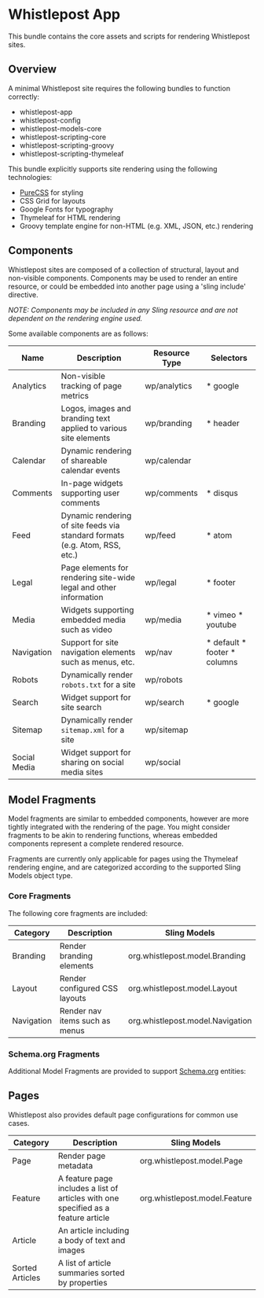 [PureCSS]: https://purecss.io/
[Schema.org]: https://schema.org

# Whistlepost App

This bundle contains the core assets and scripts for rendering Whistlepost sites.

## Overview

A minimal Whistlepost site requires the following bundles to function correctly:

* whistlepost-app
* whistlepost-config
* whistlepost-models-core
* whistlepost-scripting-core
* whistlepost-scripting-groovy
* whistlepost-scripting-thymeleaf


This bundle explicitly supports site rendering using the following technologies:

* [PureCSS] for styling
* CSS Grid for layouts
* Google Fonts for typography
* Thymeleaf for HTML rendering
* Groovy template engine for non-HTML (e.g. XML, JSON, etc.) rendering

## Components

Whistlepost sites are composed of a collection of structural, layout and non-visible components. Components may be
used to render an entire resource, or could be embedded into another page using a 'sling include' directive.

_NOTE: Components may be included in any Sling resource and are not dependent on the rendering engine used._

Some available components are as follows:

| Name         | Description                                                                 | Resource Type | Selectors                    |
|--------------|-----------------------------------------------------------------------------|---------------|------------------------------|
| Analytics    | Non-visible tracking of page metrics                                        | wp/analytics  | * google                     |
| Branding     | Logos, images and branding text applied to various site elements            | wp/branding   | * header                     |
| Calendar     | Dynamic rendering of shareable calendar events                              | wp/calendar   |                              |
| Comments     | In-page widgets supporting user comments                                    | wp/comments   | * disqus                     |
| Feed         | Dynamic rendering of site feeds via standard formats (e.g. Atom, RSS, etc.) | wp/feed       | * atom                       |
| Legal        | Page elements for rendering site-wide legal and other information           | wp/legal      | * footer                     |
| Media        | Widgets supporting embedded media such as video                             | wp/media      | * vimeo * youtube            |
| Navigation   | Support for site navigation elements such as menus, etc.                    | wp/nav        | * default * footer * columns |
| Robots       | Dynamically render `robots.txt` for a site                                  | wp/robots     |                              |
| Search       | Widget support for site search                                              | wp/search     | * google                     |
| Sitemap      | Dynamically render `sitemap.xml` for a site                                 | wp/sitemap    |                              |
| Social Media | Widget support for sharing on social media sites                            | wp/social     |                              |

## Model Fragments

Model fragments are similar to embedded components, however are more tightly integrated with the rendering of
the page. You might consider fragments to be akin to rendering functions, whereas embedded components represent
a complete rendered resource.

Fragments are currently only applicable for pages using the Thymeleaf rendering engine, and are categorized
according to the supported Sling Models object type.

### Core Fragments

The following core fragments are included:

| Category   | Description                    | Sling Models                     |
|------------|--------------------------------|----------------------------------|
| Branding   | Render branding elements       | org.whistlepost.model.Branding   |
| Layout     | Render configured CSS layouts  | org.whistlepost.model.Layout     |
| Navigation | Render nav items such as menus | org.whistlepost.model.Navigation |


### Schema.org Fragments

Additional Model Fragments are provided to support [Schema.org] entities:

## Pages

Whistlepost also provides default page configurations for common use cases.

| Category        | Description                                                                        | Sling Models                  |
|-----------------|------------------------------------------------------------------------------------|-------------------------------|
| Page            | Render page metadata                                                               | org.whistlepost.model.Page    |
| Feature         | A feature page includes a list of articles with one specified as a feature article | org.whistlepost.model.Feature |
| Article         | An article including a body of text and images                                     |                               |
| Sorted Articles | A list of article summaries sorted by properties                                   |                               |

